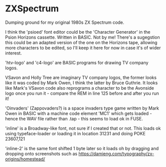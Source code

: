 # ZXSpectrum
Dumping ground for my original 1980s ZX Spectrum code.

I think the 'psioed' font editor could be the 'Character Generator' in the Psion Horizons cassette. Written in BASIC. Not by me! There's a sugegstion this could be an adapted version of the one on the Horizons tape, allowing more characters to be edited, so I'll keep it here for now in case it's of wider interest.

'htv-logo' and 'c4-logo' are BASIC programs for drawing TV company logos.

VSavon and Holly Tree are imaginary TV company logos, the former looks like it was coded by Mark Owen, I think the latter by Bruce Guthrie. It looks like Mark's VSavon code also reprograms a character to be the Avonside logo once you run it - compare the REM in line 125 before and after you run it!

'Oinvaders' (Zappovaders?) is a space invaders type game written by Mark Owen in BASIC with a machine code element 'MC1' which gets loaded - hence the WAV file rather than .tap - this seems to load ok in FUSE.

'inline' is a Broadway-like font, not sure if I created that or not. This loads ok using typeface-loader or loading it in location 31231 and doing POKE 23607,121 

'inline-2' is the same font shifted 1 byte later so it loads oh by dragging and dropping onto screenshots such as https://damieng.com/typography/zx-origins/homestead/

